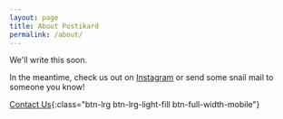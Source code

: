 ```yaml
---
layout: page
title: About Postikard
permalink: /about/
---
```


We'll write this soon.

In the meantime, check us out on [Instagram](https://www.instagram.com/postikard) or send some snail mail to someone you know!


[Contact Us](/contact/){:class="btn-lrg btn-lrg-light-fill btn-full-width-mobile"}
